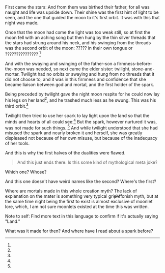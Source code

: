 First came the stars: And from them was birthed their father, for all was naught and life was upside down. Their shine was the first hint of light to be seen, and the one that guided the moon to it's first orbit. It was with this that night was made.

Once that the moon had come the light was too weak still, so at first the moon fell with an aching song but then hung by the thin silver threads that the stars had strung around his neck, and his swinging from the threads was the second orbit of the moon: ????? in their own tongue or ??????????????? [^tong]


And with the swaying and swinging of the father-son a firmness-before-the-moon was needed, so next came the elder sister: twilight, stone-and-mortar. Twilight had no orbits or swaying and hung from no threads that it did not choose to, and it was in this firmness and confidence that she became liaison between god and mortal, and the first holder of the spark.

Being preceded by twilight gave the night moon respite for he could now lay his legs on her land[^land], and he trashed much less as he swung. This was his third orbit.[^orbit]

Twilight then tried to use her spark to lay light upon the land so that the minds and hearts of all could see:[^mortals] But the spark, however nurtured it was, was not made for such things. [^spark] And while twilight understood that she had misused the spark and nearly broken it and herself, she was greatly displeased not because of her own misuse, but because of the inadequacy of her tools.

And this is why the first halves of the dualities were flawed.


>And this just ends there. Is this some kind of mythological meta joke?





[^tong]:
Which one? Whose?

[^orbit]:
And this one doesn't have weird names like the second? Where's the first?


[^mortals]:
Where are mortals made in this whole creation myth? The lack of explanation on the mater is something very typical gri~~ph~~ffonish myth, but at the same time night being the first to exist is almost exclusive of moonlet lore, which, I am not sure moonlets existed at the time this was written.

[^land]:
Note to self: Find more text in this language to confirm if it's actually saying "Land."

[^spark]:
What was it made for then? And where have I read about a spark before?